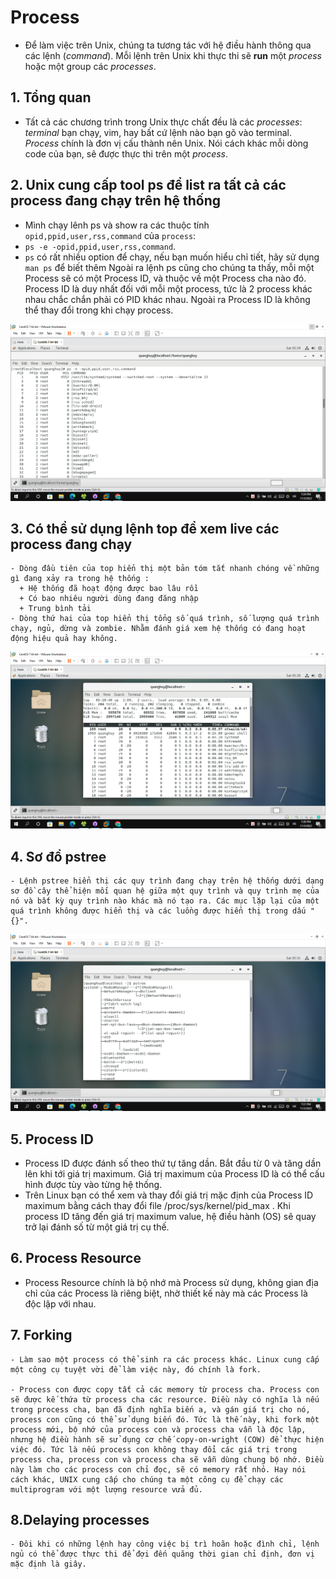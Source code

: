 # Process

  - Để làm việc trên Unix, chúng ta tương tác với hệ điều hành thông qua các lệnh (*command*). Mỗi lệnh trên Unix khi thực thi sẽ **run** một *process* hoặc một group các *processes*.

## 1. Tổng quan
  - Tất cả các chương trình trong Unix thực chất đều là các *processes*: *terminal* bạn chạy, vim, hay bất cứ lệnh nào bạn gõ vào terminal. *Process* chính là đơn vị cấu thành nên Unix. Nói cách khác mỗi dòng code của bạn, sẽ được thực thi trên một *process*.
 

## 2. Unix cung cấp tool ps để list ra tất cả các process đang chạy trên hệ thống
  
   - Mình chạy lênh ps và show ra các thuộc tính `opid,ppid,user,rss,command` của `process`:
   - `ps -e -opid,ppid,user,rss,command`.
   - `ps` có rất nhiều option để chạy, nếu bạn muốn hiểu chỉ tiết, hãy sử dụng `man ps` để biết thêm
Ngoài ra lệnh ps cũng cho chúng ta thấy, mỗi một Process sẽ có một Process ID, và thuộc về một Process cha nào đó. Process ID là duy nhất đối với mỗi một process, tức là 2 process khác nhau chắc chắn phải có PID khác nhau. Ngoài ra Process ID là không thể thay đổi trong khi chạy process.

   ![](./image/39.png)
    
## 3. Có thể sử dụng lệnh top để xem live các process đang chạy

    - Dòng đầu tiên của top hiển thị một bản tóm tắt nhanh chóng về những gì đang xảy ra trong hệ thống :
      + Hệ thống đã hoạt động được bao lâu rồi
      + Có bao nhiêu người dùng đang đăng nhập
      + Trung bình tải
    - Dòng thứ hai của top hiển thị tổng số quá trình, số lượng quá trình chạy, ngủ, dừng và zombie. Nhằm đánh giá xem hệ thống có đang hoạt động hiệu quả hay không.
    
   ![](./image/40.png)
      
 ## 4. Sơ đồ pstree
  
    - Lệnh pstree hiển thị các quy trình đang chạy trên hệ thống dưới dạng sơ đồ cây thể hiện mối quan hệ giữa một quy trình và quy trình mẹ của nó và bất kỳ quy trình nào khác mà nó tạo ra. Các mục lặp lại của một quá trình không được hiển thị và các luồng được hiển thị trong dấu "{}".
        
   ![](./image/41.png)
      
## 5. Process ID    
  
   - Process ID được đánh số theo thứ tự tăng dần. Bắt đầu từ 0 và tăng dần lên khi tới giá trị maximum. Giá trị maximum của Process ID là có thể cấu hình được tùy vào từng hệ thống.
   - Trên Linux bạn có thể xem và thay đổi giá trị mặc định của Process ID maximum bằng cách thay đổi file /proc/sys/kernel/pid_max . Khi process ID tăng đến giá trị maximum value, hệ điều hành (OS) sẽ quay trở lại đánh số từ một giá trị cụ thế.
 
## 6. Process Resource
  
   - Process Resource chính là bộ nhớ mà Process sử dụng, không gian địa chỉ của các Process là riêng biệt, nhờ thiết kế này mà các Process là độc lập với nhau.
  
## 7. Forking
    
    - Làm sao một process có thể sinh ra các process khác. Linux cung cấp một công cụ tuyệt vời để làm việc này, đó chính là fork.

    - Process con được copy tất cả các memory từ process cha. Process con sẽ được kế thứa từ process cha các resource. Điều này có nghĩa là nếu trong process cha, bạn đã định nghĩa biến a, và gán giá trị cho nó, process con cũng có thể sử dụng biến đó. Tức là thế này, khi fork một process mới, bộ nhớ của process con và process cha vẫn là độc lập, nhưng hệ điều hành sẽ sử dụng cơ chế copy-on-wright (COW) để thực hiện việc đó. Tức là nếu process con không thay đổi các giá trị trong process cha, process con và process cha sẽ vẫn dùng chung bộ nhớ. Điều này làm cho các process con chỉ đọc, sẽ có memory rất nhỏ. Hay nói cách khác, UNIX cung cấp cho chúng ta một công cụ để chạy các multiprogram với một lượng resource vửa đủ.
 
## 8.Delaying processes

    - Đôi khi có những lệnh hay công việc bị trì hoãn hoặc đình chỉ, lệnh ngủ có thể được thực thi để đợi đến quãng thời gian chỉ định, đơn vị mặc định là giây.
      

